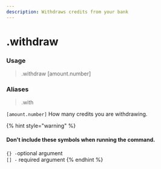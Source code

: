 ```yaml
---
description: Withdraws credits from your bank
---
```


# .withdraw

### Usage

> .withdraw \[amount.number\]

### Aliases

> .with

`[amount.number]` How many credits you are withdrawing.

{% hint style="warning" %}
#### Don't include these symbols when running the command.

`{} -`optional argument  
`[] -` required argument
{% endhint %}



